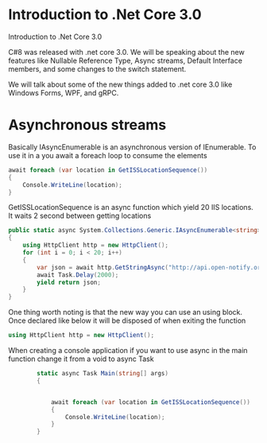# Introduction to .Net Core 3.0
Introduction to .Net Core 3.0

C#8 was released with .net core 3.0. We will be speaking about the new features like Nullable Reference Type, Async streams, Default Interface members, and some changes to the switch statement.

We will talk about some of the new things added to .net core 3.0 like Windows Forms, WPF, and gRPC.


# Asynchronous streams

Basically IAsyncEnumerable<T> is an asynchronous version of IEnumerable<T>.   To use it in a you await a foreach loop to consume the elements

```cs
await foreach (var location in GetISSLocationSequence())
{
    Console.WriteLine(location);
}
```

GetISSLocationSequence is an async function which yield 20 IIS locations.  
It waits 2 second between getting locations

```cs
public static async System.Collections.Generic.IAsyncEnumerable<string> GetISSLocationSequence()
{
    using HttpClient http = new HttpClient();
    for (int i = 0; i < 20; i++)
    {
        var json = await http.GetStringAsync("http://api.open-notify.org/iss-now.json");
        await Task.Delay(2000);
        yield return json;
    }
}
```
      
One thing worth noting is that the new way you can use an using block.  Once declared like below it will be disposed of when exiting the function

```cs
using HttpClient http = new HttpClient();
```


When creating a console application if you want to use async in the main function change it from a void to async Task

```cs
        static async Task Main(string[] args)
        {


            await foreach (var location in GetISSLocationSequence())
            {
                Console.WriteLine(location);
            }
        }
```

